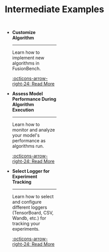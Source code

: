 # Intermediate Examples

<div class="grid cards" markdown style="display: grid; grid-template-columns: repeat(3, 1fr); gap: 0.5rem;">

- **Customize Algorithm**

    ---

    Learn how to implement new algorithms in FusionBench.

    [:octicons-arrow-right-24: Read More](customize_algorithm.md)

- **Assess Model Performance During Algorithm Execution**

    ---

    Learn how to monitor and analyze your model's performance as algorithms run.

    [:octicons-arrow-right-24: Read More](assess_model_performance_within_algorithm.md)

- **Select Logger for Experiment Tracking**

    ---

    Learn how to select and configure different loggers (TensorBoard, CSV, Wandb, etc.) for tracking your experiments.

    [:octicons-arrow-right-24: Read More](select_logger.md)

</div>

